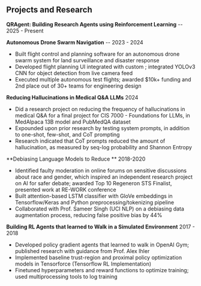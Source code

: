 ## Projects and Research

**QRAgent: Building Research Agents using Reinforcement Learning** -- 2025 - Present



**Autonomous Drone Swarm Navigation** -- 2023 - 2024
- Built flight control and planning software for an autonomous drone swarm system for land surveillance and disaster response
- Developed flight planning UI integrated with custom ; integrated YOLOv3 CNN for object detection from live camera feed
- Executed multiple autonomous test flights; awarded $10k+ funding and 2nd place out of 30+ teams for engineering design

**Reducing Hallucinations in Medical Q&A LLMs** 2024
- Did a research project on reducing the frequency of hallucinations in medical Q&A for a final project for CIS 7000 - Foundations for LLMs, in MedAlpaca 13B model and PubMedQA dataset
- Expounded upon prior research by testing system prompts, in addition to one-shot, few-shot, and CoT prompting
- Research indicated that CoT prompts reduced the amount of hallucination, as measured by seq-log probability and Shannon Entropy

**Debiasing Language Models to Reduce ** 2018-2020
- Identified faulty moderation in online forums on sensitive discussions about race and gender, which inspired an independent research project on AI for safer debate; awarded Top 10 Regeneron STS Finalist, presented work at RE-WORK conference
- Built attention-based LSTM classifier with GloVe embeddings in Tensorflow/Keras and Python preprocessing/tokenizing pipeline
- Collaborated with Prof. Sameer Singh (UCI NLP) on a debiasing data augmentation process, reducing false positive bias by 44%

**Building RL Agents that learned to Walk in a Simulated Environment** 2017 - 2018
- Developed policy gradient agents that learned to walk in OpenAI Gym; published research with guidance from Prof. Alex Ihler
- Implemented baseline trust-region and proximal policy optimization models in Tensorforce (Tensorflow RL Implementation)
- Finetuned hyperparameters and reward functions to optimize training; used multiprocessing tools to log training


